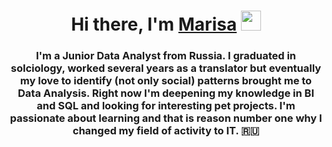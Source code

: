 
<h1 align="center">Hi there, I'm <a href="https://daniilshat.ru/" target="_blank">Marisa</a> 
<img src="https://github.com/blackcater/blackcater/raw/main/images/Hi.gif" height="32"/></h1>
<h3 align="center">I'm a Junior Data Analyst from Russia. I graduated in solciology, worked several years as a translator but eventually my love to identify (not only social) patterns brought me to Data Analysis. Right now I'm deepening my knowledge in BI and SQL and looking for interesting pet projects. I'm passionate about learning and that is reason number one why I changed my field of activity to IT.  🇷🇺</h3>
